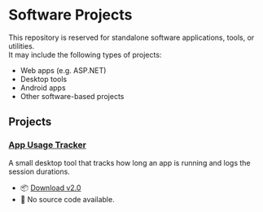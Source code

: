 # Software Projects

This repository is reserved for standalone software applications, tools, or utilities.  
It may include the following types of projects:

- Web apps (e.g. ASP.NET)
- Desktop tools
- Android apps
- Other software-based projects

## Projects

### [App Usage Tracker](https://github.com/VideoGamerMan/App-Usage-Tracker)
A small desktop tool that tracks how long an app is running and logs the session durations.

- 📦 [Download v2.0](https://github.com/VideoGamerMan/App-Usage-Tracker/releases/tag/v2.0)
- 📝 No source code available.
